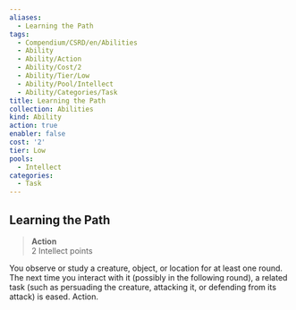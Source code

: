 ```yaml
---
aliases:
  - Learning the Path
tags:
  - Compendium/CSRD/en/Abilities
  - Ability
  - Ability/Action
  - Ability/Cost/2
  - Ability/Tier/Low
  - Ability/Pool/Intellect
  - Ability/Categories/Task
title: Learning the Path
collection: Abilities
kind: Ability
action: true
enabler: false
cost: '2'
tier: Low
pools:
  - Intellect
categories:
  - Task
---
```

## Learning the Path  
>**Action**  
>2 Intellect points
  
You observe or study a creature, object, or location for at least one round. The next time you interact with it (possibly in the following round), a related task (such as persuading the creature, attacking it, or defending from its attack) is eased. Action.